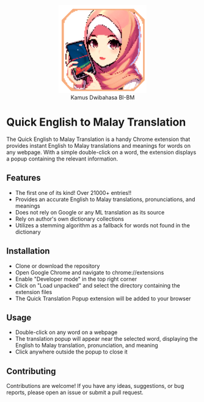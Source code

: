 <p align="center">
  <img src="static/logo.png" alt="Kamus Dwibahasa BI-BM Logo" width="230">
  <br>
  Kamus Dwibahasa BI-BM
</p>

# Quick English to Malay Translation

The Quick English to Malay Translation is a handy Chrome extension that provides instant English to Malay translations and meanings for words on any webpage. With a simple double-click on a word, the extension displays a popup containing the relevant information.

## Features

- The first one of its kind! Over 21000+ entries!!
- Provides an accurate English to Malay translations, pronunciations, and meanings
- Does not rely on Google or any ML translation as its source
- Rely on author's own dictionary collections
- Utilizes a stemming algorithm as a fallback for words not found in the dictionary

## Installation

- Clone or download the repository
- Open Google Chrome and navigate to chrome://extensions
- Enable "Developer mode" in the top right corner
- Click on "Load unpacked" and select the directory containing the extension files
- The Quick Translation Popup extension will be added to your browser

## Usage

- Double-click on any word on a webpage
- The translation popup will appear near the selected word, displaying the English to Malay translation, pronunciation, and meaning
- Click anywhere outside the popup to close it

## Contributing

Contributions are welcome! If you have any ideas, suggestions, or bug reports, please open an issue or submit a pull request.
